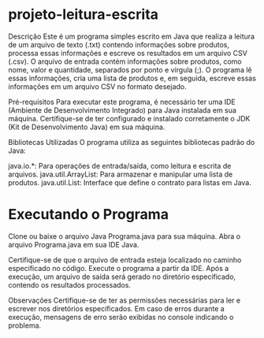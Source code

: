 # projeto-leitura-escrita

Descrição
Este é um programa simples escrito em Java que realiza a leitura de um arquivo de texto (.txt) contendo informações sobre produtos, processa essas informações e escreve os resultados em um arquivo CSV (.csv). O arquivo de entrada contém informações sobre produtos, como nome, valor e quantidade, separados por ponto e vírgula (;). O programa lê essas informações, cria uma lista de produtos e, em seguida, escreve essas informações em um arquivo CSV no formato desejado.

Pré-requisitos
Para executar este programa, é necessário ter uma IDE (Ambiente de Desenvolvimento Integrado) para Java instalada em sua máquina. Certifique-se de ter configurado e instalado corretamente o JDK (Kit de Desenvolvimento Java) em sua máquina.

Bibliotecas Utilizadas
O programa utiliza as seguintes bibliotecas padrão do Java:

java.io.*: Para operações de entrada/saída, como leitura e escrita de arquivos.
java.util.ArrayList: Para armazenar e manipular uma lista de produtos.
java.util.List: Interface que define o contrato para listas em Java.

# Executando o Programa
Clone ou baixe o arquivo Java Programa.java para sua máquina.
Abra o arquivo Programa.java em sua IDE Java.

Certifique-se de que o arquivo de entrada esteja localizado no caminho especificado no código. Execute o programa a partir da IDE. Após a execução, um arquivo de saída será gerado no diretório especificado, contendo os resultados processados.

Observações
Certifique-se de ter as permissões necessárias para ler e escrever nos diretórios especificados.
Em caso de erros durante a execução, mensagens de erro serão exibidas no console indicando o problema.
